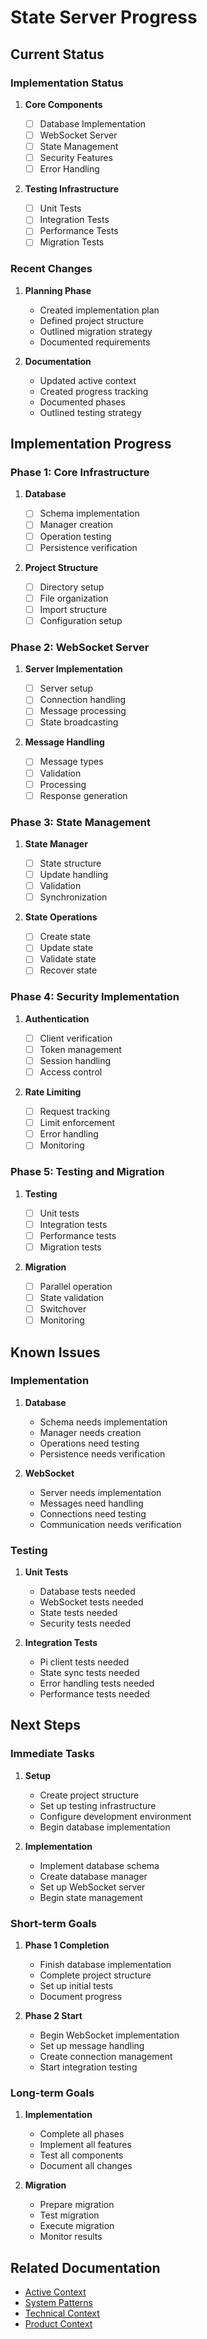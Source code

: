 # State Server Progress

## Current Status

### Implementation Status

1. **Core Components**

   - [ ] Database Implementation
   - [ ] WebSocket Server
   - [ ] State Management
   - [ ] Security Features
   - [ ] Error Handling

2. **Testing Infrastructure**

   - [ ] Unit Tests
   - [ ] Integration Tests
   - [ ] Performance Tests
   - [ ] Migration Tests

### Recent Changes

1. **Planning Phase**

   - Created implementation plan
   - Defined project structure
   - Outlined migration strategy
   - Documented requirements

2. **Documentation**

   - Updated active context
   - Created progress tracking
   - Documented phases
   - Outlined testing strategy

## Implementation Progress

### Phase 1: Core Infrastructure

1. **Database**

   - [ ] Schema implementation
   - [ ] Manager creation
   - [ ] Operation testing
   - [ ] Persistence verification

2. **Project Structure**

   - [ ] Directory setup
   - [ ] File organization
   - [ ] Import structure
   - [ ] Configuration setup

### Phase 2: WebSocket Server

1. **Server Implementation**

   - [ ] Server setup
   - [ ] Connection handling
   - [ ] Message processing
   - [ ] State broadcasting

2. **Message Handling**

   - [ ] Message types
   - [ ] Validation
   - [ ] Processing
   - [ ] Response generation

### Phase 3: State Management

1. **State Manager**

   - [ ] State structure
   - [ ] Update handling
   - [ ] Validation
   - [ ] Synchronization

2. **State Operations**

   - [ ] Create state
   - [ ] Update state
   - [ ] Validate state
   - [ ] Recover state

### Phase 4: Security Implementation

1. **Authentication**

   - [ ] Client verification
   - [ ] Token management
   - [ ] Session handling
   - [ ] Access control

2. **Rate Limiting**

   - [ ] Request tracking
   - [ ] Limit enforcement
   - [ ] Error handling
   - [ ] Monitoring

### Phase 5: Testing and Migration

1. **Testing**

   - [ ] Unit tests
   - [ ] Integration tests
   - [ ] Performance tests
   - [ ] Migration tests

2. **Migration**

   - [ ] Parallel operation
   - [ ] State validation
   - [ ] Switchover
   - [ ] Monitoring

## Known Issues

### Implementation

1. **Database**

   - Schema needs implementation
   - Manager needs creation
   - Operations need testing
   - Persistence needs verification

2. **WebSocket**

   - Server needs implementation
   - Messages need handling
   - Connections need testing
   - Communication needs verification

### Testing

1. **Unit Tests**

   - Database tests needed
   - WebSocket tests needed
   - State tests needed
   - Security tests needed

2. **Integration Tests**

   - Pi client tests needed
   - State sync tests needed
   - Error handling tests needed
   - Performance tests needed

## Next Steps

### Immediate Tasks

1. **Setup**

   - Create project structure
   - Set up testing infrastructure
   - Configure development environment
   - Begin database implementation

2. **Implementation**

   - Implement database schema
   - Create database manager
   - Set up WebSocket server
   - Begin state management

### Short-term Goals

1. **Phase 1 Completion**

   - Finish database implementation
   - Complete project structure
   - Set up initial tests
   - Document progress

2. **Phase 2 Start**

   - Begin WebSocket implementation
   - Set up message handling
   - Create connection management
   - Start integration testing

### Long-term Goals

1. **Implementation**

   - Complete all phases
   - Implement all features
   - Test all components
   - Document all changes

2. **Migration**

   - Prepare migration
   - Test migration
   - Execute migration
   - Monitor results

## Related Documentation

- [Active Context](activeContext.md)
- [System Patterns](../memory-bank/systemPatterns.md)
- [Technical Context](../memory-bank/techContext.md)
- [Product Context](../memory-bank/productContext.md)
